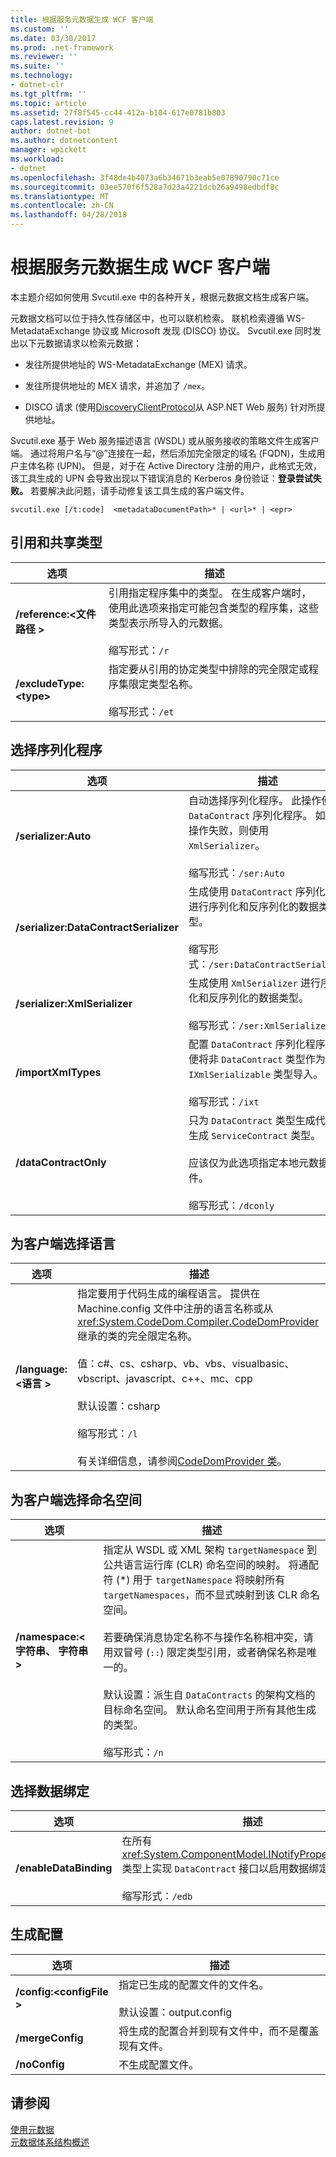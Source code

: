 ```yaml
---
title: 根据服务元数据生成 WCF 客户端
ms.custom: ''
ms.date: 03/30/2017
ms.prod: .net-framework
ms.reviewer: ''
ms.suite: ''
ms.technology:
- dotnet-clr
ms.tgt_pltfrm: ''
ms.topic: article
ms.assetid: 27f8f545-cc44-412a-b104-617e0781b803
caps.latest.revision: 9
author: dotnet-bot
ms.author: dotnetcontent
manager: wpickett
ms.workload:
- dotnet
ms.openlocfilehash: 3f48de4b4073a6b34671b3eab5e07890790c71ce
ms.sourcegitcommit: 03ee570f6f528a7d23a4221dcb26a9498edbdf8c
ms.translationtype: MT
ms.contentlocale: zh-CN
ms.lasthandoff: 04/28/2018
---
```

# <a name="generating-a-wcf-client-from-service-metadata"></a>根据服务元数据生成 WCF 客户端
本主题介绍如何使用 Svcutil.exe 中的各种开关，根据元数据文档生成客户端。  
  
 元数据文档可以位于持久性存储区中，也可以联机检索。 联机检索遵循 WS-MetadataExchange 协议或 Microsoft 发现 (DISCO) 协议。 Svcutil.exe 同时发出以下元数据请求以检索元数据：  
  
-   发往所提供地址的 WS-MetadataExchange (MEX) 请求。  
  
-   发往所提供地址的 MEX 请求，并追加了 `/mex`。  
  
-   DISCO 请求 (使用[DiscoveryClientProtocol](http://go.microsoft.com/fwlink/?LinkId=94777)从 ASP.NET Web 服务) 针对所提供地址。  
  
 Svcutil.exe 基于 Web 服务描述语言 (WSDL) 或从服务接收的策略文件生成客户端。 通过将用户名与“@”连接在一起，然后添加完全限定的域名 (FQDN)，生成用户主体名称 (UPN)。 但是，对于在 Active Directory 注册的用户，此格式无效，该工具生成的 UPN 会导致出现以下错误消息的 Kerberos 身份验证：**登录尝试失败。** 若要解决此问题，请手动修复该工具生成的客户端文件。  
  
```  
svcutil.exe [/t:code]  <metadataDocumentPath>* | <url>* | <epr>  
```  
  
## <a name="referencing-and-sharing-types"></a>引用和共享类型  
  
|选项|描述|  
|------------|-----------------|  
|**/reference:\<文件路径 >**|引用指定程序集中的类型。 在生成客户端时，使用此选项来指定可能包含类型的程序集，这些类型表示所导入的元数据。<br /><br /> 缩写形式：`/r`|  
|**/excludeType:\<type>**|指定要从引用的协定类型中排除的完全限定或程序集限定类型名称。<br /><br /> 缩写形式：`/et`|  
  
## <a name="choosing-a-serializer"></a>选择序列化程序  
  
|选项|描述|  
|------------|-----------------|  
|**/serializer:Auto**|自动选择序列化程序。 此操作使用 `DataContract` 序列化程序。 如果此操作失败，则使用 `XmlSerializer`。<br /><br /> 缩写形式：`/ser:Auto`|  
|**/serializer:DataContractSerializer**|生成使用 `DataContract` 序列化程序进行序列化和反序列化的数据类型。<br /><br /> 缩写形式：`/ser:DataContractSerializer`|  
|**/serializer:XmlSerializer**|生成使用 `XmlSerializer` 进行序列化和反序列化的数据类型。<br /><br /> 缩写形式：`/ser:XmlSerializer`|  
|**/importXmlTypes**|配置 `DataContract` 序列化程序，以便将非 `DataContract` 类型作为 `IXmlSerializable` 类型导入。<br /><br /> 缩写形式：`/ixt`|  
|**/dataContractOnly**|只为 `DataContract` 类型生成代码。 生成 `ServiceContract` 类型。<br /><br /> 应该仅为此选项指定本地元数据文件。<br /><br /> 缩写形式：`/dconly`|  
  
## <a name="choosing-a-language-for-the-client"></a>为客户端选择语言  
  
|选项|描述|  
|------------|-----------------|  
|**/language:\<语言 >**|指定要用于代码生成的编程语言。 提供在 Machine.config 文件中注册的语言名称或从 <xref:System.CodeDom.Compiler.CodeDomProvider> 继承的类的完全限定名称。<br /><br /> 值：c#、cs、csharp、vb、vbs、visualbasic、vbscript、javascript、c++、mc、cpp<br /><br /> 默认设置：csharp<br /><br /> 缩写形式：`/l`<br /><br /> 有关详细信息，请参阅[CodeDomProvider 类](http://go.microsoft.com/fwlink/?LinkId=94778)。|  
  
## <a name="choosing-a-namespace-for-the-client"></a>为客户端选择命名空间  
  
|选项|描述|  
|------------|-----------------|  
|**/namespace:\<字符串、 字符串 >**|指定从 WSDL 或 XML 架构 `targetNamespace` 到公共语言运行库 (CLR) 命名空间的映射。 将通配符 (*) 用于 `targetNamespace` 将映射所有 `targetNamespaces`，而不显式映射到该 CLR 命名空间。<br /><br /> 若要确保消息协定名称不与操作名称相冲突，请用双冒号 (`::`) 限定类型引用，或者确保名称是唯一的。<br /><br /> 默认设置：派生自 `DataContracts` 的架构文档的目标命名空间。 默认命名空间用于所有其他生成的类型。<br /><br /> 缩写形式：`/n`|  
  
## <a name="choosing-a-data-binding"></a>选择数据绑定  
  
|选项|描述|  
|------------|-----------------|  
|**/enableDataBinding**|在所有 <xref:System.ComponentModel.INotifyPropertyChanged> 类型上实现 `DataContract` 接口以启用数据绑定。<br /><br /> 缩写形式：`/edb`|  
  
## <a name="generating-configuration"></a>生成配置  
  
|选项|描述|  
|------------|-----------------|  
|**/config:\<configFile >**|指定已生成的配置文件的文件名。<br /><br /> 默认设置：output.config|  
|**/mergeConfig**|将生成的配置合并到现有文件中，而不是覆盖现有文件。|  
|**/noConfig**|不生成配置文件。|  
  
## <a name="see-also"></a>请参阅  
 [使用元数据](../../../../docs/framework/wcf/feature-details/using-metadata.md)  
 [元数据体系结构概述](../../../../docs/framework/wcf/feature-details/metadata-architecture-overview.md)

